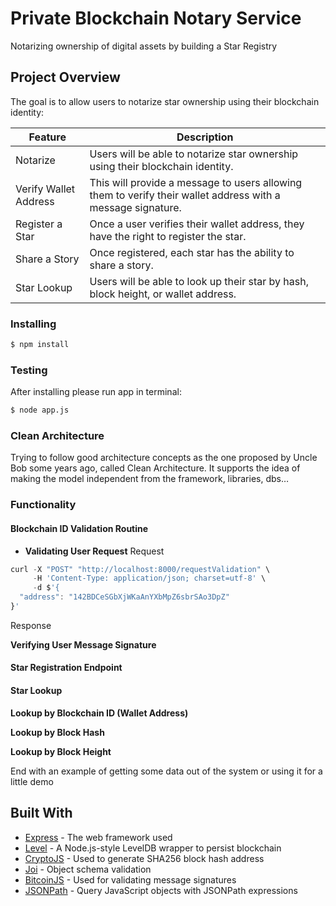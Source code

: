 # Private Blockchain Notary Service

Notarizing ownership of digital assets by building a Star Registry

## Project Overview
The goal is to allow users to notarize star ownership using their blockchain identity:

| Feature | Description |
| ------- | ----------- |
| Notarize | Users will be able to notarize star ownership using their blockchain identity. |
| Verify Wallet Address | This will provide a message to users allowing them to verify their wallet address with a message signature. |
| Register a Star |	Once a user verifies their wallet address, they have the right to register the star. |
| Share a Story | Once registered, each star has the ability to share a story. |
| Star Lookup | Users will be able to look up their star by hash, block height, or wallet address. |

### Installing
```bash
$ npm install
```
### Testing
After installing please run app in terminal:
```bash
$ node app.js
```
### Clean Architecture
Trying to follow good architecture concepts as the one proposed by Uncle Bob some years ago, called Clean Architecture. It supports the idea of making the model independent from the framework, libraries, dbs…

### Functionality

#### Blockchain ID Validation Routine

* **Validating User Request**
Request  
>
```javascript
curl -X "POST" "http://localhost:8000/requestValidation" \
     -H 'Content-Type: application/json; charset=utf-8' \
     -d $'{
  "address": "142BDCeSGbXjWKaAnYXbMpZ6sbrSAo3DpZ"
}'
```
Response
>

**Verifying User Message Signature**

#### Star Registration Endpoint



#### Star Lookup

**Lookup by Blockchain ID (Wallet Address)**

**Lookup by Block Hash**

**Lookup by Block Height**


End with an example of getting some data out of the system or using it for a little demo

## Built With

* [Express](https://expressjs.com/) - The web framework used
* [Level](https://github.com/Level/level) - A Node.js-style LevelDB wrapper to persist blockchain
* [CryptoJS](https://www.npmjs.com/package/crypto-js) - Used to generate SHA256 block hash address
* [Joi](https://github.com/hapijs/joi) - Object schema validation
* [BitcoinJS](https://www.npmjs.com/package/bitcoinjs-lib) - Used for validating message signatures
* [JSONPath](https://www.npmjs.com/package/jsonpath) - Query JavaScript objects with JSONPath expressions